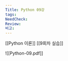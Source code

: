 ```yaml
---
Title: Python 09강
tags: 
NeedCheck: 
Review: 
비고:
---
```

[[Python 이론]]
[[9회차 실습]]

![[Python-09.pdf]]
